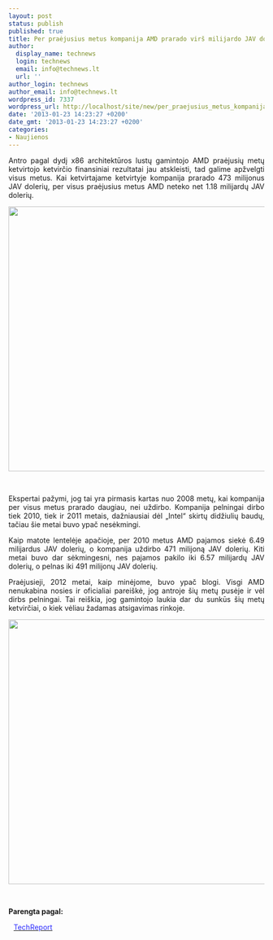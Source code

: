 ```yaml
---
layout: post
status: publish
published: true
title: Per praėjusius metus kompanija AMD prarado virš milijardo JAV dolerių
author:
  display_name: technews
  login: technews
  email: info@technews.lt
  url: ''
author_login: technews
author_email: info@technews.lt
wordpress_id: 7337
wordpress_url: http://localhost/site/new/per_praejusius_metus_kompanija_amd_prarado_virs_milijardo_jav_doleriu/
date: '2013-01-23 14:23:27 +0200'
date_gmt: '2013-01-23 14:23:27 +0200'
categories:
- Naujienos
---
```

<p style="text-align:justify">Antro pagal dydį x86 architektūros lustų gamintojo AMD praėjusių metų ketvirtojo ketvirčio finansiniai rezultatai jau atskleisti, tad galime apžvelgti visus metus. Kai ketvirtajame ketvirtyje kompanija prarado 473 milijonus JAV dolerių, per visus praėjusius metus AMD neteko net 1.18 milijardų JAV dolerių.</p>
<p style="text-align:center"> <a target="blank" href="http://www.technologijos.lt/upload/image/n/technologijos/it/S-30744/amd_headquarters1_en_0.jpg"><img alt="" src="http://www.technologijos.lt/upload/image/n/technologijos/it/S-30744/1-amd_headquarters1_en_0.jpg" style="width: 520px;" /></a></p>
<div style="text-align:center"> <strong></strong><br/><em></em></div>
<p style="text-align:justify">Ekspertai pažymi, jog tai yra pirmasis kartas nuo 2008 metų, kai kompanija per visus metus prarado daugiau, nei uždirbo. Kompanija pelningai dirbo tiek 2010, tiek ir 2011 metais, dažniausiai dėl „Intel“ skirtų didžiulių baudų, tačiau šie metai buvo ypač nesėkmingi.</p>
<p style="text-align:justify">
<p style="text-align:justify"> Kaip matote lentelėje apačioje, per 2010 metus AMD pajamos siekė 6.49 milijardus JAV dolerių, o kompanija uždirbo 471 milijoną JAV dolerių. Kiti metai buvo dar sėkmingesni, nes pajamos pakilo iki 6.57 milijardų JAV dolerių, o pelnas iki 491 milijonų JAV dolerių.</p>
<p style="text-align:justify">
<p style="text-align:justify"> Praėjusieji, 2012 metai, kaip minėjome, buvo ypač blogi. Visgi AMD nenukabina nosies ir oficialiai pareiškė, jog antroje šių metų pusėje ir vėl dirbs pelningai. Tai reiškia, jog gamintojo laukia dar du sunkūs šių metų ketvirčiai, o kiek vėliau žadamas atsigavimas rinkoje.</p>
<p style="text-align:center"> <a target="blank" href="http://www.technologijos.lt/upload/image/n/technologijos/it/S-30744/nuotrauka-58007/amdprofit.jpg"><img alt="" src="http://www.technologijos.lt/upload/image/n/technologijos/it/S-30744/nuotrauka-58007/1-amdprofit.jpg" style="width: 520px;" /></a></p>
<div style="text-align:center"> <strong></strong> <br/><em></em></div>
<div style="text-align:justify"> </div>
<p><strong>Parengta pagal:</strong></p>
<p style="margin:0px 0px 0px 10px"><a target="blank" href="http://techreport.com/news/24248/amd-posts-1-18-billion-loss-for-2012"><span style="color:#2E2EFE">TechReport</span></a></p>
